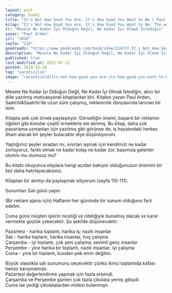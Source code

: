 ```yaml
---
layout: post  
category: book2  
title: "It's Not How Good You Are, It's How Good You Want to Be | Paul Arden (Kitap)"  
kitap: "It's Not How Good You Are, It's How Good You Want to Be: The world's best selling book"  
tr: "Mesele Ne Kadar İyi Olduğun Değil, Ne kadar İyi Olmak İstediğin"  
yazar: "Paul Arden"  
yil: "2016"  
sayfa: "218"  
goodreads: "https://www.goodreads.com/book/show/114737.It_s_Not_How_Good_You_Are_It_s_How_Good_You_Want_To_Be"
description: "Mesele Ne Kadar İyi Olduğun Değil, Ne Kadar İyi Olmak İstediğin, görselliğin önemi, başarılı bir reklamın öğeleri gibi konulara odaklanıyor."
published: true
last_modified_at: 2021-07-12
posted: 2019-10-19
tag: "yaratıcılık"
image: "/assets/old/its-not-how-good-you-are-its-how-good-you-want-to-be.jpg"
---
```


Mesele Ne Kadar İyi Olduğun Değil, Ne Kadar İyi Olmak İstediğin, akıcı bir dille yazılmış motivasyonel kitaplardan biri. Kitabın yazarı Paul Arden, Saatchi&Saatchi'de uzun süre çalışmış, reklamcılık dünyasında tanınan bir isim.  
  
Kitapta pek çok örnek paylaşılıyor. Görselliğin önemi, başarılı bir reklamın öğeleri gibi konular çeşitli örneklerle ele alınmış. Bu kitap, daha çok pazarlama uzmanları için yazılmış gibi görünse de, iş hayatındaki herkes ilham alacak bir şeyler bulacaktır diye düşünüyorum.  
  
Yaptığımız şeyler sıradan mı, sınırları aşmak için kendimizi ne kadar zorluyoruz, farklı olmak ne kadar kolay ne kadar zor, başımıza gelenler olumlu mu olumsuz mu?  
  
Bu kitabı okuyunca olaylara hangi açıdan bakıyor olduğunuzun önemini bir kez daha hatırlayacaksınız.  
  
Kitaptan bir alıntıyı da paylaşmak istiyorum (sayfa 110-111).  
  
Sunumları Salı günü yapın.  
  
(Bir reklam ajansı için) Haftanın her gününde bir sunum olduğunu farz edelim.  
  
Cuma günü müşteri işlerin niceliği ve niteliğiyle bunalmış olacak ve karar vermekte güçlük çekecektir. Şu şekilde düşünecektir:  
  
Pazartesi - harika toplantı, harika iş; nazik insanlar  
Salı - harika toplantı, harika insanlar, hoş çalışma  
Çarşamba - iyi toplantı, çok yeni çalışma; sevimli genç insanlar  
Perşembe - yine harika bir toplantı, nazik insanlar; iyi çalışma  
Cuma - yine bir toplantı, bundan pek emin değilim.  
  
Büyük olasılıkla salı sunumunu seçecektir çünkü ikinci toplantıda kafası henüz karışmamıştı.  
Pazartesi değerlendirme yapmak için fazla erkendi.  
Çarşamba ve Perşembe günleri çok fazla çikolata yemiş gibiydi.  
Cuma ise yediği çikolatalardan midesi bulanmıştı.  
  
